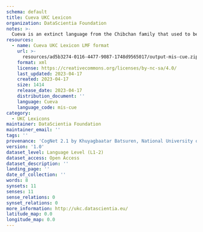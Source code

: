 ```yaml
---
schema: default
title: Cueva UKC Lexicon
organization: DataScientia Foundation
notes: >-
  Cueva is an extinct language from the Chibchan family that used to be spoken in South America. The UKC Lexicon of Cueva is represented as a lexico-semantic network. It consists of words, word senses, synsets, as well as sense-level and synset-level relationships
resources:
  - name: Cueva UKC Lexicon LMF format
    url: >-
      resources/ad5b3274-0116-4477-9087-1748d9565017/output-mis-cue.zip
    format: xml
    license: https://creativecommons.org/licenses/by-nc-sa/4.0/
    last_updated: 2023-04-17
    created: 2023-04-17
    size: 1414
    release_date: 2023-04-17
    distribution_document: ''
    language: Cueva
    language_code: mis-cue
category:
  - UKC Lexicons
maintainer: DataScientia Foundation
maintainer_email: ''
tags: ''
provenance: 'CogNet 2.1 by Khuyagbaatar Batsuren, National University of Mongolia (http://cognet.ukc.disi.unitn.it); Native Languages of the Americas 2021.11. by Laura Redish and Orrin Lewis (http://www.native-languages.org); Princeton WordNet 2.1 by Princeton University (https://wordnet.princeton.edu)'
version: '1.0'
dataset_level: Language Level (L1-2)
dataset_access: Open Access
dataset_description: ''
landing_page: ''
date_of_collection: ''
words: 8
synsets: 11
senses: 11
sense_relations: 0
synset_relations: 0
more_information: http://ukc.datascientia.eu/
latitude_map: 0.0
longitude_map: 0.0
---
```

